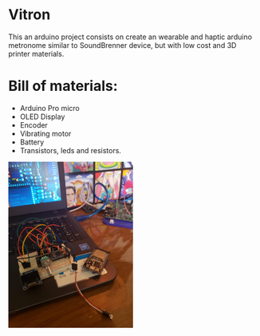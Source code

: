 # Vitron
This an arduino project consists on create an wearable and haptic arduino metronome similar to SoundBrenner device, but with low cost and  3D printer materials.

# Bill of materials:
- Arduino Pro micro
- OLED Display
- Encoder
- Vibrating motor
- Battery
- Transistors, leds and resistors.

 <img src="images/currentstate.jpeg"  width="250">

